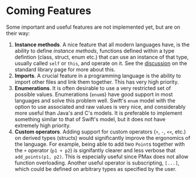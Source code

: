 #  Coming Features

Some important and useful features are not implemented yet, but are on their way:
1. **Instance methods**. A nice feature that all modern languages have, is the ability to define _instance methods_, functions defined within a type defintion (class, struct, enum etc.) that can use an instance of that type, usually called `self` or `this`, and operate on it. See the [discussion](https://github.com/Fleli/PMax-StdLib) on the standard library page for more about this.
2. **Imports**. A crucial feature in a programming language is the ability to import other files and link them together. This has very high priority.
3. **Enumerations**. It is often desirable to use a very restricted set of possible values. Enumerations (`enum`s) have good support in most languages and solve this problem well. Swift's `enum` model with the option to use associated and raw values is very nice, and considerably more useful than Java's and C's models. It is preferable to implement something similar to that of Swift's model, but it does not have extremely high priority.
4. **Custom operators**. Adding support for custom operators (`+`, `-`, `<<`, etc.) on derived types (structs) would significantly improve the ergonomics of the language. For example, being able to add two `Point`s together with the `+` operator (`p1 + p2`) is signifantly clearer and less verbose that `add_points(p1, p2)`. This is especially useful since PMax does not allow function overloading. Another useful operator is subscripting, `[...]`, which could be defined on arbitrary types as specified by the user.  
